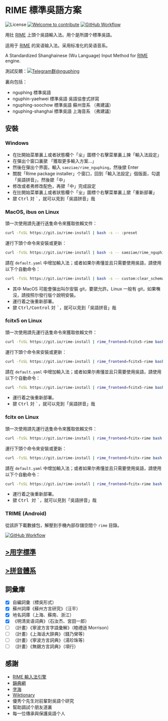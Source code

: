 # RIME 標準吳語方案

![License](https://img.shields.io/github/license/saeziae/rime_nguphing?style=for-the-badge)
[![Welcome to contribute](https://img.shields.io/badge/%E6%AD%A1%E8%BF%8E-%E5%8F%83%E8%88%87%E8%B2%A2%E7%8D%BB-1dd3b0?style=for-the-badge&logo=github)](https://github.com/saeziae/rime_nguphing/issues)
[![GitHub Workflow](https://img.shields.io/github/actions/workflow/status/saeziae/rime_nguphing/trime-datapack.yml?label=%E5%B0%81%E8%A3%9D%E7%A8%8B%E5%BC%8F&logo=github&style=for-the-badge)](https://kawaii.estela.moe/a52f87782e563a4e5e915220603ede08)

用扗 [RIME](https://rime.im/) 上頭个吳語輸入法。用个是所謂个標準吳語。

适用于 [RIME](https://rime.im/) 的吴语输入法。采用标准化的吴语音系。

A Standardized Shanghainese (Wu Language) Input Method for [RIME](https://rime.im/) engine.

測試反饋：[![Telegram群@nguphing](https://img.shields.io/static/v1?color=blue&label=Telegram群&logo=Telegram&message=@nguphing&style=flat-square)](https://t.me/nguphing)

裏向包括：

- nguphing 標準吳語
- nguphin-yaehwei 標準吳語 吳語協會式拼寫
- nguphing-soochow 標準吳語 蘇州音系 （弗建議）
- nguphing-shanghai 標準吳語 上海音系 （弗建議）

## 安裝

### Windows

- 在扗開始菜單裏丄或者狀態欄个「ㄓ」圖標个右擊菜單裏丄揀「輸入法設定」
- 在彈出个窗口裏撳 「獲取更多輸入方案…」
- 然後在彈出个界面，輸入 `saeziae/rime_nguphing`，然後撳 Enter
- 關脫「Rime package installer」个窗口，回到「輸入法設定」個版面，勾選「吳語拼音」，然後撳「中」
- 修改或者弗修改配色，再撳「中」完成設定
- 在扗開始菜單裏丄或者狀態欄个「ㄓ」圖標个右擊菜單裏丄撳「重新部署」
- 撳 <kbd>Ctrl</kbd> 対 <kbd>`</kbd>，就可以見到「吳語拼音」哉

### MacOS, ibus on Linux

頭一次使用請先運行迭隻命令來獲取依賴文件：

```bash
curl -fsSL https://git.io/rime-install | bash -s -- :preset
```

運行下頭个命令來安裝或更新：

```bash
curl -fsSL https://git.io/rime-install | bash -s -- saeziae/rime_nguphing
```

請在 `default.yaml` 中增加輸入法；或者如果尔弗懂並且只需要使用吳語，請使用以下个自動命令：

```bash
curl -fsSL https://git.io/rime-install | bash -s -- custom:clear_schema_list custom:schema=nguphing custom:schema=nguphin-yaehwei custom:schema=luna_pinyin
```

- 其中 MacOS 可能會彈出叫尔安裝 git，要撳允許。Linux 一般有 git，如果嘸沒，請按照尔發行版个說明安裝。
- 運行着之後重新部署。
- 撳 <kbd>Ctrl/Control</kbd> 対 <kbd>`</kbd>，就可以見到「吳語拼音」哉

### fcitx5 on Linux

頭一次使用請先運行迭隻命令來獲取依賴文件：

```bash
curl -fsSL https://git.io/rime-install | rime_frontend=fcitx5-rime bash -s -- :preset
```

運行下頭个命令來安裝或更新：

```bash
curl -fsSL https://git.io/rime-install | rime_frontend=fcitx5-rime bash -s -- saeziae/rime_nguphing
```

請在 `default.yaml` 中增加輸入法；或者如果尔弗懂並且只需要使用吳語，請使用以下个自動命令：

```bash
curl -fsSL https://git.io/rime-install | rime_frontend=fcitx5-rime bash -s -- custom:clear_schema_list custom:schema=nguphing custom:schema=nguphin-yaehwei custom:schema=luna_pinyin
```

- 運行着之後重新部署。
- 撳 <kbd>Ctrl</kbd> 対 <kbd>`</kbd>，就可以見到「吳語拼音」哉

### fcitx on Linux

頭一次使用請先運行迭隻命令來獲取依賴文件：

```bash
curl -fsSL https://git.io/rime-install | rime_frontend=fcitx-rime bash -s -- :preset
```

運行下頭个命令來安裝或更新：

```bash
curl -fsSL https://git.io/rime-install | rime_frontend=fcitx-rime bash -s -- saeziae/rime_nguphing
```

請在 `default.yaml` 中增加輸入法；或者如果尔弗懂並且只需要使用吳語，請使用以下个自動命令：

```bash
curl -fsSL https://git.io/rime-install | rime_frontend=fcitx-rime bash -s -- custom:clear_schema_list custom:schema=nguphing custom:schema=nguphin-yaehwei custom:schema=luna_pinyin
```

- 運行着之後重新部署。
- 撳 <kbd>Ctrl </kbd> 対 <kbd>`</kbd>，就可以見到「吳語拼音」哉

### TRIME (Android)

從該許下載數據包，解壓到手機內部存儲空間个 `rime` 目錄。

[![GitHub Workflow](https://img.shields.io/github/actions/workflow/status/saeziae/rime_nguphing/trime-datapack.yml?label=%E5%B0%81%E8%A3%9D%E7%A8%8B%E5%BC%8F&logo=github&style=for-the-badge)](https://kawaii.estela.moe/a52f87782e563a4e5e915220603ede08)

## [>用字標準](standard.md)

## [>拼音體系](romanization.md)

## 詞彙庫

- [x] 自編詞彙（標吳形式）
- [x] 蘇州詞庫《蘇州方言研究》（汪平）
- [x] 地名詞庫（上海、蘇南、浙江）
- [x] 《明清吴语词典》（石汝杰、宮田一郎）
- [ ] （計畫）《寧波方言字語彙解》（睦禮遜 Morrison）
- [ ] （計畫）《上海话大辞典》（錢乃榮等）
- [ ] （計畫）《寧波方言詞典》（湯珍珠等）
- [ ] （計畫）《無錫方言詞典》（項行）

## 感謝

- [RIME 輸入法引擎](https://rime.im/)
- [韻典網](https://ytenx.org/)
- [字海](http://zisea.com/)
- [Wiktionary](https://en.wiktionary.org/)
- 優秀个先生対前輩對吳語个研究
- 幫助調試个朋友道裏
- 每一位傳承與保護吳語个人
